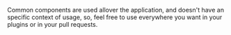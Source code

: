Common components are used allover the application, and doesn't have an specific context of usage, so, feel free to use everywhere you want in your plugins or in your pull requests.
